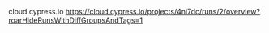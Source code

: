 cloud.cypress.io
https://cloud.cypress.io/projects/4ni7dc/runs/2/overview?roarHideRunsWithDiffGroupsAndTags=1
